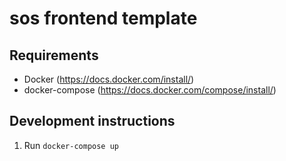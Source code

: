 # sos frontend template

## Requirements
- Docker (https://docs.docker.com/install/)
- docker-compose (https://docs.docker.com/compose/install/)

## Development instructions
1. Run `docker-compose up`